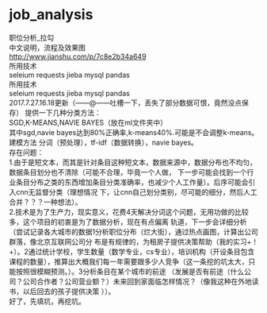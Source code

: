 # job_analysis  <br />
职位分析_拉勾<br />
中文说明，流程及效果图<br />
http://www.jianshu.com/p/7c8e2b34a649<br />
所用技术<br />
seleium requests jieba mysql pandas<br />
所用技术<br />
seleium requests jieba mysql pandas<br />
2017.7.27.16.18更新（——@——吐槽一下，丢失了部分数据可恨，竟然没点保存） 提供一下几种分类方法：<br />
    SGD,K-MEANS,NAVIE BAYES（放在ml文件夹中）<br />
    其中sgd,navie bayes达到80%正确率,k-means40%.可能是不会调整k-means。<br />
建模方法
    分词（预处理），tf-idf（数据转换），navie bayes。<br />
存在问题：<br />
    1.由于是短文本，而其是针对条目这种短文本，数据来源中，数据分布也不均匀，数据条目划分也不清除（可能不合理，毕竟一个人做，
下一步可能会找到一个行业条目分布之类的东西增加条目分类准确率，也减少个人工作量）。后序可能会引入cnn无监督分类（理想情况
下，让cnn自己划分类别，尽可能的细分，然后人工合并？？？一种想法）。<br />
    2.技术是为了生产力，现实意义，花费4天解决分词这个问题，无用功做的比较多，这个项目的初衷是为了数据分析，现在有点偏离
轨道，下一步会详细分析（尝试记录各大城市的数据1分析职位分布（烂大街），通过热点画图，计算出公司群落，像北京互联网公司分
布是有规律的，为租房子提供决策帮助（我的实习+！+）。2通过统计学校，学生数量（数学专业，cs专业），培训机构（开设条目包含
课程的数量），推算出大概我们每一年需要跟多少人竞争（这一条挖的坑太大，只能按照很模糊预测。）。3分析条目在某个城市的前途
（发展是否有前途（什么公司？公司合作者？公司营业额？）未来回到家面临怎样情况？（像我这种在外地读书，以后回去的孩子提供决策
））。<br />
好了，先填坑，再挖坑。<br />

